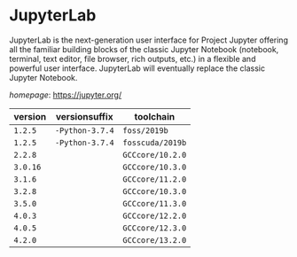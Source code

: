 # JupyterLab

JupyterLab is the next-generation user interface for Project Jupyter offering all the familiar  building blocks of the classic Jupyter Notebook (notebook, terminal, text editor, file browser, rich outputs,  etc.) in a flexible and powerful user interface. JupyterLab will eventually replace the classic Jupyter  Notebook.

*homepage*: <https://jupyter.org/>

version | versionsuffix | toolchain
--------|---------------|----------
``1.2.5`` | ``-Python-3.7.4`` | ``foss/2019b``
``1.2.5`` | ``-Python-3.7.4`` | ``fosscuda/2019b``
``2.2.8`` |  | ``GCCcore/10.2.0``
``3.0.16`` |  | ``GCCcore/10.3.0``
``3.1.6`` |  | ``GCCcore/11.2.0``
``3.2.8`` |  | ``GCCcore/10.3.0``
``3.5.0`` |  | ``GCCcore/11.3.0``
``4.0.3`` |  | ``GCCcore/12.2.0``
``4.0.5`` |  | ``GCCcore/12.3.0``
``4.2.0`` |  | ``GCCcore/13.2.0``

